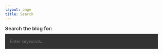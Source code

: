 ```yaml
---
layout: page
title: Search
---
```


<style>
	#search-container {
        margin-top: 0.7rem;
	    max-width: 100%;
	}
    label {
        margin-bottom: 0.5rem;
        display: block;
        font-size: 1.17em; /* Equivalent to Markdown heading level 3 (###) */
        font-weight: 600; /* Make the text less bold */
    }
	input[type=text] {
		font-size: normal;
	    outline: none;
	    padding: 1rem;
		background: #333;
	    width: 100%;
		-webkit-appearance: none;
		font-family: inherit;
		font-size: 100%;
		border: none;
	}
	#results-container {
		margin: .5rem 0;
	}
</style>

<!-- Html Elements for Search -->
<div id="search-container">
<label for="search-input">Search the blog for:</label>
<input type="text" id="search-input" placeholder="Enter keywords...">
<ol id="results-container"></ol>
</div>

<!-- Script pointing to search-script.js -->
<script src="/search.js" type="text/javascript"></script>

<!-- Configuration -->
<script type="text/javascript">
SimpleJekyllSearch({
  searchInput: document.getElementById('search-input'),
  resultsContainer: document.getElementById('results-container'),
  json: '/search.json',
  searchResultTemplate: '<li><a href="{url}" title="{description}">{title}</a></li>',
  noResultsText: 'No results found',
  limit: 10,
  fuzzy: false,
  exclude: ['Welcome']
})
</script>
